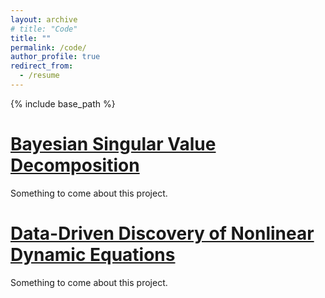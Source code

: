 ```yaml
---
layout: archive
# title: "Code"
title: ""
permalink: /code/
author_profile: true
redirect_from:
  - /resume
---
```


{% include base_path %}

<a href="https://jsnowynorth.github.io/BayesianSVD.jl/dev/#" title="Bayesian Singular Value Decomposition">Bayesian Singular Value Decomposition</a>
======
Something to come about this project.


<a href="https://jsnowynorth.github.io/BayesianDiscovery.jl/dev/#" title="Data-Driven Discovery of Nonlinear Dynamic Equations">Data-Driven Discovery of Nonlinear Dynamic Equations</a>
======
Something to come about this project.

